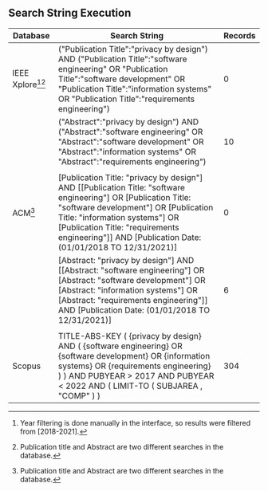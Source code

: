## Search String Execution

| Database | Search String | Records |
| ----------- | ------------- | ------- |
| IEEE Xplore[^1][^2] | ("Publication Title":"privacy by design") AND ("Publication Title":"software engineering" OR "Publication Title":"software development" OR "Publication Title":"information systems" OR "Publication Title":"requirements engineering") | 0  |
|  | ("Abstract":"privacy by design") AND ("Abstract":"software engineering" OR "Abstract":"software development" OR "Abstract":"information systems" OR "Abstract":"requirements engineering") | 10  |
| | |
| ACM[^2] | [Publication Title: "privacy by design"] AND [[Publication Title: "software engineering"] OR [Publication Title: "software development"] OR [Publication Title: "information systems"] OR [Publication Title: "requirements engineering"]] AND [Publication Date: (01/01/2018 TO 12/31/2021)] | 0|
|  | [Abstract: "privacy by design"] AND [[Abstract: "software engineering"] OR [Abstract: "software development"] OR [Abstract: "information systems"] OR [Abstract: "requirements engineering"]] AND [Publication Date: (01/01/2018 TO 12/31/2021)] | 6 |
| | |
| Scopus | TITLE-ABS-KEY ( {privacy by design}  AND  ( {software engineering}  OR  {software development}  OR  {information systems}  OR  {requirements engineering} ) )  AND  PUBYEAR  $>$  2017  AND  PUBYEAR  $<$  2022  AND  ( LIMIT-TO ( SUBJAREA ,  "COMP" ) ) | 304 | 

[^1]: Year filtering is done manually in the interface, so results were filtered from [2018-2021].

[^2]: Publication title and Abstract are two different searches in the database.
